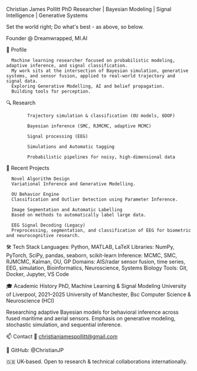 Christian James Pollitt
PhD Researcher | Bayesian Modeling | Signal Intelligence | Generative Systems

Set the world right; Do what's best - as above, so below.

Founder @ Dreamwrapped, MI.AI

🧠 Profile

      Machine learning researcher focused on probabilistic modeling, adaptive inference, and signal classification. 
      My work sits at the intersection of Bayesian simulation, generative systems, and sensor fusion, applied to real-world trajectory and signal data. 
      Exploring Generative Modelling, AI and belief propagation. 
      Building tools for perception.


🔍 Research

            Trajectory simulation & classification (OU models, 6DOF)
            
            Bayesian inference (SMC, RJMCMC, adaptive MCMC)
            
            Signal processing (EEG)
            
            Simulations and Automatic tagging
            
            Probabilistic pipelines for noisy, high-dimensional data

🔬 Recent Projects

      Novel Algorithm Design
      Variational Inference and Generative Modelling.
      
      OU Behavior Engine
      Classification and Outlier Detection using Parameter Inference.
      
      Image Segmentation and Automatic Labelling
      Based on methods to automatically label large data.
      
      EEG Signal Decoding (Legacy)
      Preprocessing, segmentation, and classification of EEG for biometric and neurocognitive research.

🛠 Tech Stack
                                                                  Languages: Python, MATLAB, LaTeX
                                                                  Libraries: NumPy, PyTorch, SciPy, pandas, seaborn, scikit-learn
                                                                  Inference: MCMC, SMC, RJMCMC, Kalman, OU, GP
                                                                  Domains: AIS/radar sensor fusion, time series, EEG, simulation, Bioinformatics, Neuroscience, Systems Biology
                                                                  Tools: Git, Docker, Jupyter, VS Code

🎓 Academic History
PhD, Machine Learning & Signal Modeling
University of Liverpool, 2021–2025
University of Manchester, Bsc Computer Science & Neuroscience (HCI)

Researching adaptive Bayesian models for behavioral inference across fused maritime and aerial sensors.
Emphasis on generative modeling, stochastic simulation, and sequential inference.

📫 Contact
📧 christianjamespollitt@gmail.com

🧠 GitHub: @ChristianJP

🇬🇧 UK-based. Open to research & technical collaborations internationally.

